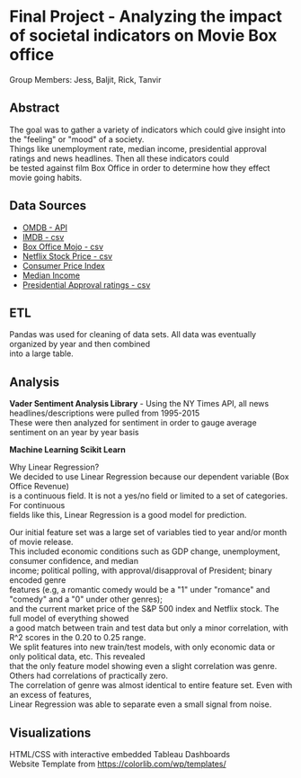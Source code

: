 Final Project - Analyzing the impact of societal indicators on Movie Box office
=======

Group Members: Jess, Baljit, Rick, Tanvir

## Abstract

The goal was to gather a variety of indicators which could give insight into the "feeling" or "mood" of a society.    
Things like unemployment rate, median income, presidential approval ratings and news headlines. Then all these indicators could    
be tested against film Box Office in order to determine how they effect movie going habits.  

## Data Sources

* [OMDB - API](http://www.omdbapi.com/)
* [IMDB - csv](https://www.imdb.com/search/title/)
* [Box Office Mojo - csv](https://github.com/zacharyang/movies-project/tree/master/data/clean)
* [Netflix Stock Price - csv](https://finance.yahoo.com/quote/NFLX/)
* [Consumer Price Index](https://data.oecd.org/unemp/harmonised-unemployment-rate-hur.htm)
* [Median Income](https://fred.stlouisfed.org/series/MEHOINUSA672N)
* [Presidential Approval ratings - csv](https://www.presidency.ucsb.edu/statistics/data/presidential-job-approval)


## ETL

Pandas was used for cleaning of data sets. All data was eventually organized by year and then combined  
into a large table.

## Analysis

**Vader Sentiment Analysis Library** - Using the NY Times API, all news headlines/descriptions were pulled from 1995-2015  
These were then analyzed for sentiment in order to gauge average sentiment on an year by year basis 

**Machine Learning Scikit Learn**

Why Linear Regression?    
We decided to use Linear Regression because our dependent variable (Box Office Revenue)    
is a continuous field. It is not a yes/no field or limited to a set of categories. For continuous     
fields like this, Linear Regression is a good model for prediction.  

Our initial feature set was a large set of variables tied to year and/or month of movie release.      
This included economic conditions such as GDP change, unemployment, consumer confidence, and median     
income; political polling, with approval/disapproval of President; binary encoded genre     
features (e.g, a romantic comedy would be a "1" under "romance" and "comedy" and a "0" under other genres);     
and the current market price of the S&P 500 index and Netflix stock. The full model of everything showed     
a good match between train and test data but only a minor correlation, with R^2 scores in the 0.20 to 0.25 range.      
We split features into new train/test models, with only economic data or only political data, etc.  This revealed     
that the only feature model showing even a slight correlation was genre.  Others had correlations of practically zero.      
The correlation of genre was almost identical to entire feature set.  Even with an excess of features,     
Linear Regression was able to separate even a small signal from noise.    

## Visualizations

HTML/CSS with interactive embedded Tableau Dashboards  
Website Template from https://colorlib.com/wp/templates/





